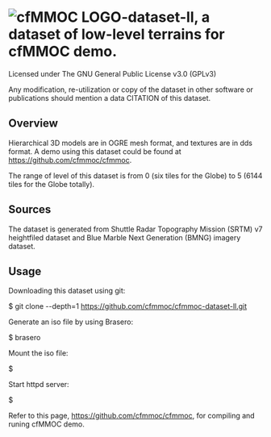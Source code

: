 # ![cfMMOC LOGO](https://github.com/cfmmoc/cfmmoc/blob/master/cfmmoc.png)-dataset-ll, a dataset of low-level terrains for cfMMOC demo.
Licensed under The GNU General Public License v3.0 (GPLv3)

Any modification, re-utilization or copy of the dataset in other software or publications should mention a data CITATION of this dataset.

## Overview

Hierarchical 3D models are in OGRE mesh format, and textures are in dds format. A demo using this dataset could be found at https://github.com/cfmmoc/cfmmoc.

The range of level of this dataset is from 0 (six tiles for the Globe) to 5 (6144 tiles for the Globe totally).

## Sources

The dataset is generated from Shuttle Radar Topography Mission (SRTM) v7 heightfiled dataset and Blue Marble Next Generation (BMNG) imagery dataset.

## Usage

Downloading this dataset using git:

$ git clone --depth=1 https://github.com/cfmmoc/cfmmoc-dataset-ll.git

Generate an iso file by using Brasero:

$ brasero 

Mount the iso file:

$ 

Start httpd server:

$ 

Refer to this page, https://github.com/cfmmoc/cfmmoc, for compiling and runing cfMMOC demo.
